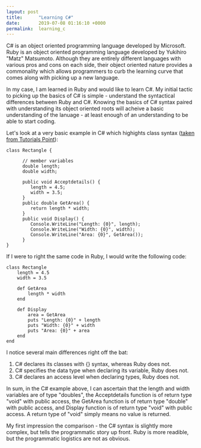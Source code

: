 ```yaml
---
layout: post
title:      "Learning C#"
date:       2019-07-08 01:16:10 +0000
permalink:  learning_c
---
```



C# is an object oriented programming language developed by Microsoft.  Ruby is an object oriented programming language developed by Yukihiro "Matz" Matsumoto.  Although they are entirely different languages with various pros and cons on each side, their object oriented nature provides a commonality which allows programmers to curb the learning curve that comes along with picking up a new language.

In my case, I am learned in Ruby and would like to learn C#.  My initial tactic to picking up the basics of C# is simple - understand the syntactical differences between Ruby and C#.  Knowing the basics of C# syntax paired with understanding its object oriented roots will acheive a basic understanding of the lanuage - at least enough of an understanding to be able to start coding.

Let's look at a very basic example in C# which highights class syntax ([taken from Tutorials Point](http://https://www.tutorialspoint.com/csharp/csharp_basic_syntax.htm)):

```
class Rectangle {
      
      // member variables
      double length;
      double width;
      
      public void Acceptdetails() {
         length = 4.5;    
         width = 3.5;
      }
      public double GetArea() {
         return length * width; 
      }
      public void Display() {
         Console.WriteLine("Length: {0}", length);
         Console.WriteLine("Width: {0}", width);
         Console.WriteLine("Area: {0}", GetArea());
      }
}
```

If I were to right the same code in Ruby, I would write the following code:

```
class Rectangle
	length = 4.5
	width = 3.5

	def GetArea
		length * width
	end

	def Display
		area = GetArea
		puts "Length: {0}" + length
		puts "Width: {0}" + width
		puts "Area: {0}" + area
	end
end
```

I notice several main differences right off the bat:
1. C# declares its classes with {} syntax, whereas Ruby does not.
2. C# specifies the data type when declaring its variable, Ruby does not.
3. C# declares an access level when declaring types, Ruby does not.

In sum, in the C# example above, I can ascertain that the length and width variables are of type "doubles", the Acceptdetails function is of return type "void" with public access, the GetArea function is of return type "double" with public access, and Display function is of return type "void" with public access.  A return type of "void" simply means no value is returned.

My first impression the comparison - the C# syntax is slightly more complex, but tells the programmatic story up front.  Ruby is more readible, but the programmatic logistics are not as obvious.
